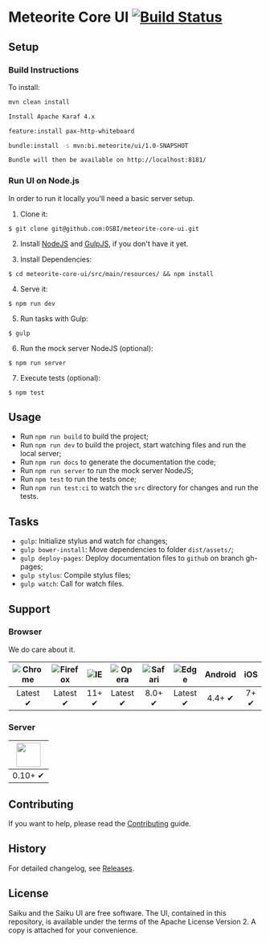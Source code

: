 # Meteorite Core UI [![Build Status](https://travis-ci.org/OSBI/meteorite-core-ui.svg?branch=master)](https://travis-ci.org/OSBI/meteorite-core-ui)

## Setup

### Build Instructions

To install:

```sh
mvn clean install

Install Apache Karaf 4.x

feature:install pax-http-whiteboard

bundle:install -s mvn:bi.meteorite/ui/1.0-SNAPSHOT

Bundle will then be available on http://localhost:8181/
```

### Run UI on Node.js

In order to run it locally you'll need a basic server setup.

1. Clone it:

  ```
  $ git clone git@github.com:OSBI/meteorite-core-ui.git
  ```

2. Install [NodeJS](https://nodejs.org/en/download/) and [GulpJS](https://github.com/gulpjs/gulp/blob/master/docs/getting-started.md#1-install-gulp-globally), if you don't have it yet.
  
3. Install Dependencies:
  
  ```
  $ cd meteorite-core-ui/src/main/resources/ && npm install
  ```

4. Serve it:

  ```
  $ npm run dev
  ```

5. Run tasks with Gulp:

  ```
  $ gulp
  ```

6. Run the mock server NodeJS (optional):

  ```
  $ npm run server
  ```

7. Execute tests (optional):

  ```
  $ npm test
  ```

## Usage

- Run `npm run build` to build the project;
- Run `npm run dev` to build the project, start watching files and run the local server;
- Run `npm run docs` to generate the documentation the code;
- Run `npm run server` to run the mock server NodeJS;
- Run `npm test` to run the tests once;
- Run `npm run test:ci` to watch the `src` directory for changes and run the tests.

## Tasks

- `gulp`: Initialize stylus and watch for changes;
- `gulp bower-install`: Move dependencies to folder `dist/assets/`;
- `gulp deploy-pages`: Deploy documentation files to `github` on branch gh-pages;
- `gulp stylus`: Compile stylus files;
- `gulp watch`: Call for watch files.

## Support

### Browser

We do care about it.

![Chrome](https://raw.github.com/alrra/browser-logos/master/chrome/chrome_48x48.png) | ![Firefox](https://raw.github.com/alrra/browser-logos/master/firefox/firefox_48x48.png) | ![IE](https://raw.github.com/alrra/browser-logos/master/internet-explorer/internet-explorer_48x48.png) | ![Opera](https://raw.github.com/alrra/browser-logos/master/opera/opera_48x48.png) | ![Safari](https://raw.github.com/alrra/browser-logos/master/safari/safari_48x48.png) | ![Edge](https://raw.githubusercontent.com/alrra/browser-logos/master/edge/edge_48x48.png) | **Android** | **iOS** | **Windows Phone** |
:---: | :---: | :---: | :---: | :---: |  :---: | :---: | :---: | :---: |
Latest ✔ | Latest ✔ | 11+ ✔ | Latest ✔ | 8.0+ ✔ | Latest ✔ | 4.4+ ✔ | 7+ ✔ | 8+ ✔ |

### Server

<a href="https://nodejs.org"><img height=48 src="https://raw.githubusercontent.com/caiogondim/javascript-server-side-logos/master/node.js/standard/454x128.png"></a> |
--- |
0.10+ ✔ |

## Contributing

If you want to help, please read the [Contributing](https://github.com/OSBI/meteorite-core-ui/blob/master/CONTRIBUTING.md) guide.

## History

For detailed changelog, see [Releases](https://github.com/OSBI/meteorite-core-ui/releases).

## License

Saiku and the Saiku UI are free software. The UI, contained in this repository,
is available under the terms of the Apache License Version 2. A copy is attached for your convenience.
